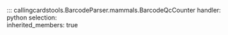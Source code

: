 ::: callingcardstools.BarcodeParser.mammals.BarcodeQcCounter
    handler: python
    selection:   
	    inherited_members: true